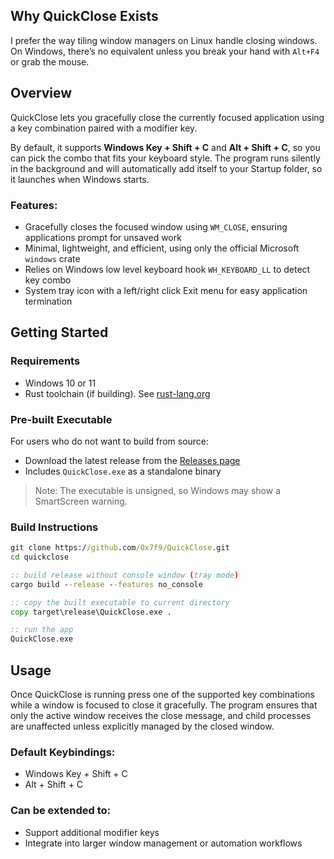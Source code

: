 ## Why QuickClose Exists

I prefer the way tiling window managers on Linux handle closing windows. On Windows, there’s no equivalent unless you break your hand with `Alt+F4` or grab the mouse.

## Overview

QuickClose lets you gracefully close the currently focused application using a key combination paired with a modifier key.

By default, it supports **Windows Key + Shift + C** and **Alt + Shift + C**, so you can pick the combo that fits your keyboard style. The program runs silently in the background and will automatically add itself to your Startup folder, so it launches when Windows starts.

### Features:

- Gracefully closes the focused window using `WM_CLOSE`, ensuring applications prompt for unsaved work
- Minimal, lightweight, and efficient, using only the official Microsoft `windows` crate
- Relies on Windows low level keyboard hook `WH_KEYBOARD_LL` to detect key combo
- System tray icon with a left/right click Exit menu for easy application termination

## Getting Started

### Requirements
- Windows 10 or 11
- Rust toolchain (if building). See [rust-lang.org](https://www.rust-lang.org/tools/install)

### Pre-built Executable

For users who do not want to build from source:

- Download the latest release from the [Releases page](https://github.com/0x7f9/QuickClose/releases)
- Includes `QuickClose.exe` as a standalone binary

> Note: The executable is unsigned, so Windows may show a SmartScreen warning.

### Build Instructions

```bat
git clone https://github.com/0x7f9/QuickClose.git
cd quickclose

:: build release without console window (tray mode)
cargo build --release --features no_console

:: copy the built executable to current directory
copy target\release\QuickClose.exe .

:: run the app
QuickClose.exe
```

## Usage

Once QuickClose is running press one of the supported key combinations while a window is focused to close it gracefully. The program ensures that only the active window receives the close message, and child processes are unaffected unless explicitly managed by the closed window.

### Default Keybindings:

- Windows Key + Shift + C
- Alt + Shift + C

### Can be extended to:

- Support additional modifier keys
- Integrate into larger window management or automation workflows

